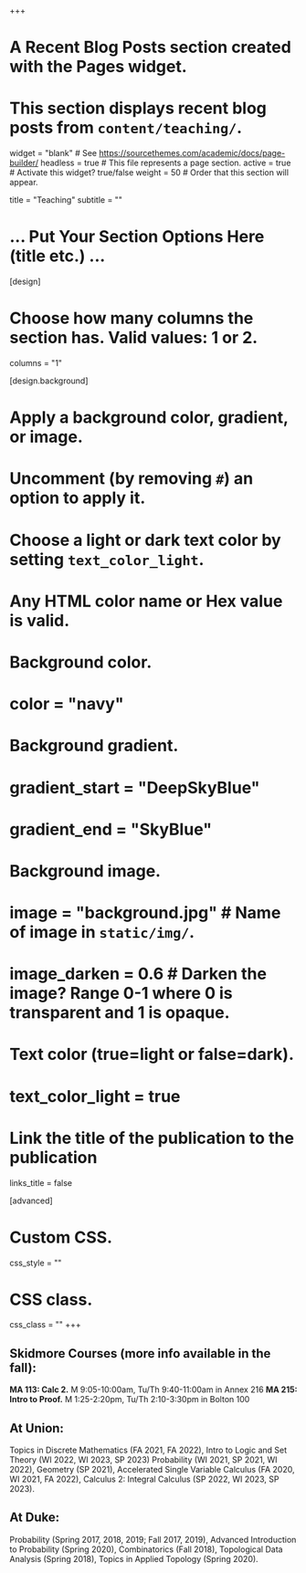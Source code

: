 +++
# A Recent Blog Posts section created with the Pages widget.
# This section displays recent blog posts from `content/teaching/`.

widget = "blank"  # See https://sourcethemes.com/academic/docs/page-builder/
headless = true  # This file represents a page section.
active = true  # Activate this widget? true/false
weight = 50  # Order that this section will appear.

title = "Teaching"
subtitle = ""

# ... Put Your Section Options Here (title etc.) ...
[design]
  # Choose how many columns the section has. Valid values: 1 or 2.
  columns = "1"

[design.background]
  # Apply a background color, gradient, or image.
  #   Uncomment (by removing `#`) an option to apply it.
  #   Choose a light or dark text color by setting `text_color_light`.
  #   Any HTML color name or Hex value is valid.

  # Background color.
  # color = "navy"

  # Background gradient.
  # gradient_start = "DeepSkyBlue"
  # gradient_end = "SkyBlue"

  # Background image.
  # image = "background.jpg"  # Name of image in `static/img/`.
  # image_darken = 0.6  # Darken the image? Range 0-1 where 0 is transparent and 1 is opaque.

  # Text color (true=light or false=dark).
  # text_color_light = true  

  # Link the title of the publication to the publication
   links_title = false

[advanced]
 # Custom CSS.
 css_style = ""

 # CSS class.
 css_class = ""
+++
## Skidmore Courses (more info available in the fall):

**MA 113: Calc 2.** M 9:05-10:00am, Tu/Th 9:40-11:00am in Annex 216
**MA 215: Intro to Proof.** M 1:25-2:20pm, Tu/Th 2:10-3:30pm in Bolton 100

## At Union:

Topics in Discrete Mathematics (FA 2021, FA 2022), Intro to Logic and Set Theory (WI 2022, WI 2023, SP 2023) Probability (WI 2021, SP 2021, WI 2022), Geometry (SP 2021), Accelerated Single Variable Calculus (FA 2020, WI 2021, FA 2022), Calculus 2: Integral Calculus (SP 2022, WI 2023, SP 2023).

## At Duke:

Probability (Spring 2017, 2018, 2019; Fall 2017, 2019), Advanced Introduction to Probability (Spring 2020), Combinatorics (Fall 2018), Topological Data Analysis (Spring 2018), Topics in Applied Topology (Spring 2020).
